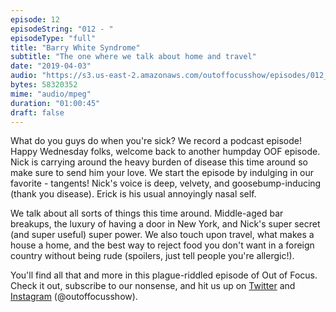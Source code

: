 ```yaml
---
episode: 12 
episodeString: "012 - "
episodeType: "full"
title: "Barry White Syndrome"
subtitle: "The one where we talk about home and travel"
date: "2019-04-03"
audio: "https://s3.us-east-2.amazonaws.com/outoffocusshow/episodes/012_barry-white-syndrome.mp3"
bytes: 58320352
mime: "audio/mpeg"
duration: "01:00:45"
draft: false
---
```


What do you guys do when you're sick? We record a podcast episode! Happy Wednesday folks, welcome back to another humpday OOF episode. Nick is carrying around the heavy burden of disease this time around so make sure to send him your love. We start the episode by indulging in our favorite - tangents! Nick's voice is deep, velvety, and goosebump-inducing (thank you disease). Erick is his usual annoyingly nasal self.

We talk about all sorts of things this time around. Middle-aged bar breakups, the luxury of having a door in New York, and Nick's super secret (and super useful) super power. We also touch upon travel, what makes a house a home, and the best way to reject food you don't want in a foreign country without being rude (spoilers, just tell people you're allergic!). 

You'll find all that and more in this plague-riddled episode of Out of Focus. Check it out, subscribe to our nonsense, and hit us up on [Twitter][twit] and [Instagram][insta] (\@outoffocusshow).

[twit]: https://twitter.com/outoffocusshow
[insta]: https://instagram.com/outoffocusshow
